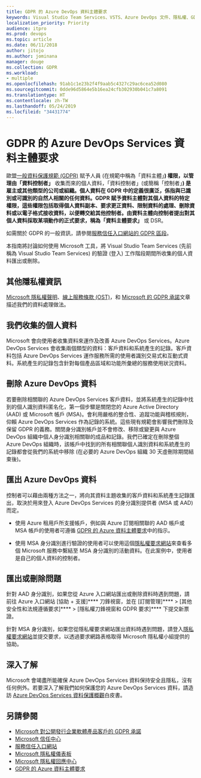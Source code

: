 ```yaml
---
title: GDPR 的 Azure DevOps 資料主體要求
keywords: Visual Studio Team Services、VSTS、Azure DevOps 文件、隱私權、GDPR
localization_priority: Priority
audience: itpro
ms.prod: devops
ms.topic: article
ms.date: 06/11/2018
author: jitojo
ms.author: jominana
manager: douge
ms.collection: GDPR
ms.workload:
- multiple
ms.openlocfilehash: 91ab1c1e23b2f4f9aab5c4327c29ac6cea52d080
ms.sourcegitcommit: 0dde96d5864e5b16ea24cfb302930b041c7a8091
ms.translationtype: HT
ms.contentlocale: zh-TW
ms.lasthandoff: 05/24/2019
ms.locfileid: "34431774"
---
```

# <a name="azure-devops-services-data-subject-requests-for-the-gdpr"></a>GDPR 的 Azure DevOps Services 資料主體要求

歐盟[一般資料保護規範 (GDPR)](http://ec.europa.eu/justice/data-protection/reform/index_en.htm) 賦予人員 (在規範中稱為「資料主體」**) 權限，以管理由「資料控制者」** 收集而來的個人資料，「資料控制者」(或簡稱「控制者」**) 是雇主或其他類型的公司或組織。個人資料在 GDPR 中的定義很廣泛，係指與已識別或可識別的自然人相關的任何資料。GDPR 賦予資料主體對其個人資料的特定權限，這些權限包括取得個人資料副本、要求更正資料、限制資料的處理、刪除資料或以電子格式接收資料，以便轉交給其他控制者。由資料主體向控制者提出對其個人資料採取某項動作的正式要求，稱為「資料主體要求」** 或 DSR。

如需關於 GDPR 的一般資訊，請參閱[服務信任入口網站的 GDPR 區段](https://servicetrust.microsoft.com/ViewPage/GDPRGetStarted)。

本指南將討論如何使用 Microsoft 工具，將 Visual Studio Team Services (先前稱為 Visual Studio Team Services) 的驗證 (登入) 工作階段期間所收集的個人資料匯出或刪除。

## <a name="additional-privacy-information"></a>其他隱私權資訊

[Microsoft 隱私權聲明](https://privacy.microsoft.com/privacystatement)、[線上服務條款 (OST)](https://www.microsoft.com/licensing/product-licensing/products.aspx)，和 [Microsoft 的 GDPR 承諾](/legal/gdpr)文章描述我們的資料處理做法。

## <a name="personal-data-we-collect"></a>我們收集的個人資料

Microsoft 會向使用者收集資料來運作及改善 Azure DevOps Services。Azure DevOps Services 會收集兩個類型的資料：客戶資料和系統產生的記錄。客戶資料包括 Azure DevOps Services 運作服務所需的使用者識別交易式和互動式資料。系統產生的記錄包含針對每個產品區域和功能所彙總的服務使用狀況資料。

## <a name="delete-azure-devops-data"></a>刪除 Azure DevOps 資料

若要刪除相關聯的 Azure DevOps Services 客戶資料，並將系統產生的記錄中找到的個人識別資料匿名化，第一個步驟是關閉您的 Azure Active Directory (AAD) 或 Microsoft 帳戶 (MSA)。會利用嚴格的整合性、追蹤功能與稽核規則，仰賴 Azure DevOps Services 作為記錄的系統。這些現有規範會影響我們刪除及保留 GDPR 的義務。關閉身分識別帳戶並不會修改、移除或變更與 Azure DevOps 組織中個人身分識別相關聯的成品和記錄。我們已確定在刪除整個 Azure DevOps 組織時，該帳戶中找到的所有相關聯個人識別資料和系統產生的記錄都會從我們的系統中移除 (在必要的 Azure DevOps 組織 30 天虛刪除期間結束後)。

## <a name="export-azure-devops-data"></a>匯出 Azure DevOps 資料

控制者可以藉由兩種方法之一，將向其資料主題收集的客戶資料和系統產生記錄匯出，取決於用來登入 Azure DevOps Services 的身分識別提供者 (MSA 或 AAD) 而定。

- 使用 Azure 租用戶所支援帳戶，例如與 Azure 訂閱相關聯的 AAD 帳戶或 MSA 帳戶的使用者可遵循 [GDPR 的 Azure 資料主體要求](../compliance/gdpr-dsr-azure.md)中的指示。

- 使用 MSA 身分識別進行驗證的使用者可以使用這個[隱私權要求網站](https://www.microsoft.com/concern/privacyrequest-msa)來查看多個 Microsoft 服務中繫結至 MSA 身分識別的活動資料。在此案例中，使用者是自己的個人資料的控制者。

## <a name="export-or-delete-issues"></a>匯出或刪除問題

針對 AAD 身分識別，如果您從 Azure 入口網站匯出或刪除資料時遇到問題，請前往 Azure 入口網站 [協助 + 支援]**** 刀鋒視窗，並在 [訂閱管理]**** > [其他安全性和法規遵循要求]**** > [隱私權刀鋒視窗和 GDPR 要求]**** 下提交新票證。

針對 MSA 身分識別，如果您從隱私權要求網站匯出資料時遇到問題，請登入[隱私權要求網站](https://www.microsoft.com/concern/privacyrequest-msa)並提交要求，以透過要求網路表格取得 Microsoft 隱私權小組提供的協助。

## <a name="learn-more"></a>深入了解

Microsoft 會竭盡所能確保 Azure DevOps Services 資料保持安全且隱私，沒有任何例外。若要深入了解我們如何保護您的 Azure DevOps Services 資料，請造訪 [Azure DevOps Services 資料保護概觀](/vsts/articles/team-services-security-whitepaper?view=vsts)白皮書。

## <a name="see-also"></a>另請參閱

- [Microsoft 對公開發行企業軟體產品客戶的 GDPR 承諾](https://docs.microsoft.com/legal/gdpr)
- [Microsoft 信任中心](https://www.microsoft.com/TrustCenter/Privacy/gdpr/default.aspx)
- [服務信任入口網站](https://servicetrust.microsoft.com/ViewPage/GDPRGetStarted)
- [Microsoft 隱私權儀表板](https://account.microsoft.com/privacy)
- [Microsoft 隱私權回應中心](https://aka.ms/userprivacysite)
- [GDPR 的 Azure 資料主體要求](gdpr-dsr-azure.md)